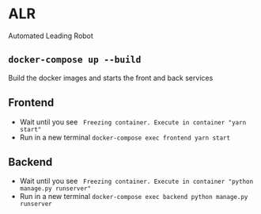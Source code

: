 # ALR
Automated Leading Robot

## `docker-compose up --build`
Build the docker images and starts the front and back services

## Frontend
* Wait until you see ` Freezing container. Execute in container "yarn start"`
* Run in a new terminal `docker-compose exec frontend yarn start`

## Backend
* Wait until you see ` Freezing container. Execute in container "python manage.py runserver"`
* Run in a new terminal `docker-compose exec backend python manage.py runserver`
